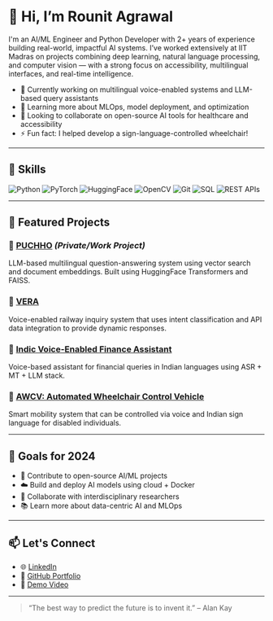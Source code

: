 # 👋 Hi, I’m Rounit Agrawal

I'm an AI/ML Engineer and Python Developer with 2+ years of experience building real-world, impactful AI systems. I’ve worked extensively at IIT Madras on projects combining deep learning, natural language processing, and computer vision — with a strong focus on accessibility, multilingual interfaces, and real-time intelligence.

- 🔭 Currently working on multilingual voice-enabled systems and LLM-based query assistants
- 🌱 Learning more about MLOps, model deployment, and optimization
- 👯 Looking to collaborate on open-source AI tools for healthcare and accessibility
- ⚡ Fun fact: I helped develop a sign-language-controlled wheelchair!

---

## 🧠 Skills

![Python](https://img.shields.io/badge/-Python-3776AB?style=flat&logo=python&logoColor=white)
![PyTorch](https://img.shields.io/badge/-PyTorch-EE4C2C?style=flat&logo=pytorch&logoColor=white)
![HuggingFace](https://img.shields.io/badge/-HuggingFace-FFD21F?style=flat&logo=huggingface&logoColor=black)
![OpenCV](https://img.shields.io/badge/-OpenCV-5C3EE8?style=flat&logo=opencv&logoColor=white)
![Git](https://img.shields.io/badge/-Git-F05032?style=flat&logo=git&logoColor=white)
![SQL](https://img.shields.io/badge/-SQL-4479A1?style=flat&logo=postgresql&logoColor=white)
![REST APIs](https://img.shields.io/badge/-REST%20APIs-02569B?style=flat&logo=fastapi&logoColor=white)

---

## 🚀 Featured Projects

### 🔹 [PUCHHO](https://github.com/rounit57) *(Private/Work Project)*
LLM-based multilingual question-answering system using vector search and document embeddings. Built using HuggingFace Transformers and FAISS.

### 🔹 [VERA](https://github.com/rounit57/VERA)
Voice-enabled railway inquiry system that uses intent classification and API data integration to provide dynamic responses.

### 🔹 [Indic Voice-Enabled Finance Assistant](https://github.com/rounit57/Indic-Voice-Enabled-Finance-Assistant)
Voice-based assistant for financial queries in Indian languages using ASR + MT + LLM stack.

### 🔹 [AWCV: Automated Wheelchair Control Vehicle](https://github.com/rounit57/Automatic-Wheel-Chair-Vehicle)
Smart mobility system that can be controlled via voice and Indian sign language for disabled individuals.

---

## 🎯 Goals for 2024
- 🔧 Contribute to open-source AI/ML projects
- ☁️ Build and deploy AI models using cloud + Docker
- 🤝 Collaborate with interdisciplinary researchers
- 📚 Learn more about data-centric AI and MLOps

---

## 📫 Let's Connect

- 🌐 [LinkedIn](https://linkedin.com/in/rounit-agrawal-a9b67018b)
- 🧪 [GitHub Portfolio](https://github.com/rounit57)
- 🎥 [Demo Video](https://youtu.be/Wlsy0SmorPY?si=WizZhELfYShhNW-u&t=16)

---

> “The best way to predict the future is to invent it.” – Alan Kay
